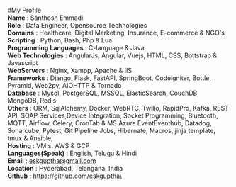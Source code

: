 #My Profile\
**Name**	                : Santhosh Emmadi\
**Role**                  : Data Engineer, Opensource Technologies\
**Domains**               : Healthcare, Digital Marketing, Insurance, E-commerce & NGO's\
**Scripting**             : Python, Bash, Php & Lua\
**Programming Languages** : C-language & Java\
**Web Technologies**      : AngularJs, Angular, Vuejs, HTML, CSS, Bottstrap & Javascript\
**WebServers**            : Nginx, Xampp, Apache & IIS\
**Frameworks**            : Django, Flask, FastAPI, SpringBoot, Codeigniter, Bottle, Pyramid, Web2py, AIOHTTP & Tornado\
**Database**              : Mysql, PostgerSQL, MSSQL, ElasticSearch, CouchDB, MongoDB, Redis\
**Others**                : ORM, SqlAlchemy, Docker, WebRTC, Twilio, RapidPro, Kafka, REST API, SOAP Services,Device Integration, Socket Programming, Bluetooth, MQTT,                             Airflow, Celery, CronTab & MS Azure EventEventhub, Datadog, Sonarcube, Pytest, Git Pipeline Jobs, Hibernate, Macros, jinja template, tmux &                             Ansible, \
**Hosting**               : VM's, AWS & GCP\
**Languages(Speak)**      : English, Telugu & Hindi\
**Email**	                : eskguptha@gmail.com\
**Location**              : Hyderabad, Telangana, India\
**Github**	              : https://github.com/eskguptha\
